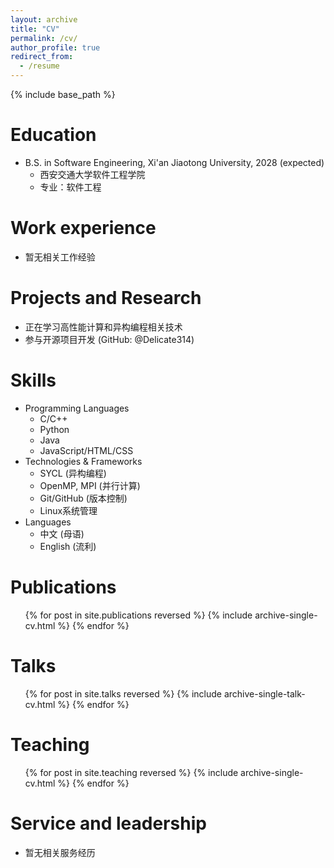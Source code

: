 ```yaml
---
layout: archive
title: "CV"
permalink: /cv/
author_profile: true
redirect_from:
  - /resume
---
```


{% include base_path %}

Education
======
* B.S. in Software Engineering, Xi'an Jiaotong University, 2028 (expected)
  * 西安交通大学软件工程学院
  * 专业：软件工程

Work experience
======
* 暂无相关工作经验

Projects and Research
======
* 正在学习高性能计算和异构编程相关技术
* 参与开源项目开发 (GitHub: @Delicate314)
  
Skills
======
* Programming Languages
  * C/C++
  * Python
  * Java
  * JavaScript/HTML/CSS
* Technologies & Frameworks
  * SYCL (异构编程)
  * OpenMP, MPI (并行计算)
  * Git/GitHub (版本控制)
  * Linux系统管理
* Languages
  * 中文 (母语)
  * English (流利)

Publications
======
  <ul>{% for post in site.publications reversed %}
    {% include archive-single-cv.html %}
  {% endfor %}</ul>
  
Talks
======
  <ul>{% for post in site.talks reversed %}
    {% include archive-single-talk-cv.html  %}
  {% endfor %}</ul>
  
Teaching
======
  <ul>{% for post in site.teaching reversed %}
    {% include archive-single-cv.html %}
  {% endfor %}</ul>
  
Service and leadership
======
* 暂无相关服务经历
